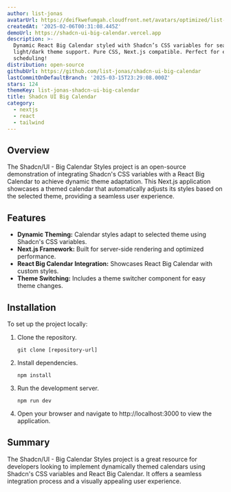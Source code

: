 ```yaml
---
author: list-jonas
avatarUrl: https://deifkwefumgah.cloudfront.net/avatars/optimized/list-jonas-shadcn-ui-big-calendar-avatar-128.webp
createdAt: '2025-02-06T00:31:08.445Z'
demoUrl: https://shadcn-ui-big-calendar.vercel.app
description: >-
  Dynamic React Big Calendar styled with Shadcn’s CSS variables for seamless
  light/dark theme support. Pure CSS, Next.js compatible. Perfect for event
  scheduling!
distribution: open-source
githubUrl: https://github.com/list-jonas/shadcn-ui-big-calendar
lastCommitOnDefaultBranch: '2025-03-15T23:29:08.000Z'
stars: 124
themeKey: list-jonas-shadcn-ui-big-calendar
title: Shadcn UI Big Calendar
category:
  - nextjs
  - react
  - tailwind
---
```

## Overview
The Shadcn/UI - Big Calendar Styles project is an open-source demonstration of integrating Shadcn's CSS variables with a React Big Calendar to achieve dynamic theme adaptation. This Next.js application showcases a themed calendar that automatically adjusts its styles based on the selected theme, providing a seamless user experience.

## Features
- **Dynamic Theming:** Calendar styles adapt to selected theme using Shadcn's CSS variables.
- **Next.js Framework:** Built for server-side rendering and optimized performance.
- **React Big Calendar Integration:** Showcases React Big Calendar with custom styles.
- **Theme Switching:** Includes a theme switcher component for easy theme changes.

## Installation
To set up the project locally:
1. Clone the repository.
   ```
   git clone [repository-url]
   ```
2. Install dependencies.
   ```
   npm install
   ```
3. Run the development server.
   ```
   npm run dev
   ```
4. Open your browser and navigate to http://localhost:3000 to view the application.

## Summary
The Shadcn/UI - Big Calendar Styles project is a great resource for developers looking to implement dynamically themed calendars using Shadcn's CSS variables and React Big Calendar. It offers a seamless integration process and a visually appealing user experience.